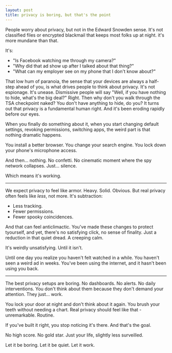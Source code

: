 ```yaml
---
layout: post
title: privacy is boring, but that's the point
---
```


People worry about privacy, but not in the Edward Snowden sense. It's not classified files or encrypted blackmail that keeps most folks up at night. it's more mundane than that.

It's:
* "Is Facebook watching me through my camera?"
* "Why did that ad show up after I talked about that thing?"
* "What can my employer see on my phone that I don't know about?"

That low hum of paranoia, the sense that your devices are always a half-step ahead of you, is what drives people to think about privacy. It's not espionage. It's unease. Dismissive people will say "Well, if you have nothing to hide, what's the big deal?" Right. Then why don't you walk through the TSA checkpoint naked? You don't have anything to hide, do you? It turns out that privacy is a fundamental human right. And it's been eroding rapidly before our eyes.

When you finally do something about it, when you start changing default settings, revoking permissions, switching apps, the weird part is that nothing dramatic happens.

You install a better browser. You change your search engine. You lock down your phone's microphone access.

And then... nothing. No confetti. No cinematic moment where the spy network collapses. Just... silence.

Which means it's working.

---

We expect privacy to feel like armor. Heavy. Solid. Obvious. But real privacy often feels like *less*, not more. It's subtraction:
* Less tracking.
* Fewer permissions.
* Fewer spooky coincidences.

And that can feel anticlimactic. You've made these changes to protect tyourself, and yet, there's no satisfying click, no sense of finality. Just a reduction in that quiet dread. A creeping calm.

It's weirdly unsatisfying. Until it isn't.

Until one day you realize you haven't felt watched in a while. You haven't seen a weird ad in weeks. You've been using the internet, and it hasn't been using you back.

---

The best privacy setups are boring. No dashboards. No alerts. No daily interventions. You don't think about them because they don't demand your attention. They just... work.

You lock your door at night and don't think about it again. You brush your teeth without needing a chart. Real privacy should feel like that - unremarkable. Routine.

If you've built it right, you stop noticing it's there. And that's the goal.

No high score. No gold star. Just your life, slightly less surveilled.

Let it be boring. Let it be quiet. Let it work.
